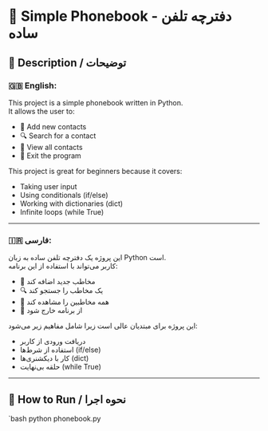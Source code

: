 # 📒 Simple Phonebook - دفترچه تلفن ساده

## 📌 Description / توضیحات

### 🇬🇧 English:
This project is a simple phonebook written in Python.  
It allows the user to:  
- 👤 Add new contacts  
- 🔍 Search for a contact  
- 📂 View all contacts  
- 🚪 Exit the program  

This project is great for beginners because it covers:  
- Taking user input  
- Using conditionals (if/else)  
- Working with dictionaries (dict)  
- Infinite loops (while True)  

---

### 🇮🇷 فارسی:
این پروژه یک دفترچه تلفن ساده به زبان Python است.  
کاربر می‌تواند با استفاده از این برنامه:  
- 👤 مخاطب جدید اضافه کند  
- 🔍 یک مخاطب را جستجو کند  
- 📂 همه مخاطبین را مشاهده کند  
- 🚪 از برنامه خارج شود  

این پروژه برای مبتدیان عالی است زیرا شامل مفاهیم زیر می‌شود:  
- دریافت ورودی از کاربر  
- استفاده از شرط‌ها (if/else)  
- کار با دیکشنری‌ها (dict)  
- حلقه بی‌نهایت (while True)  

---

## 🚀 How to Run / نحوه اجرا
`bash
python phonebook.py